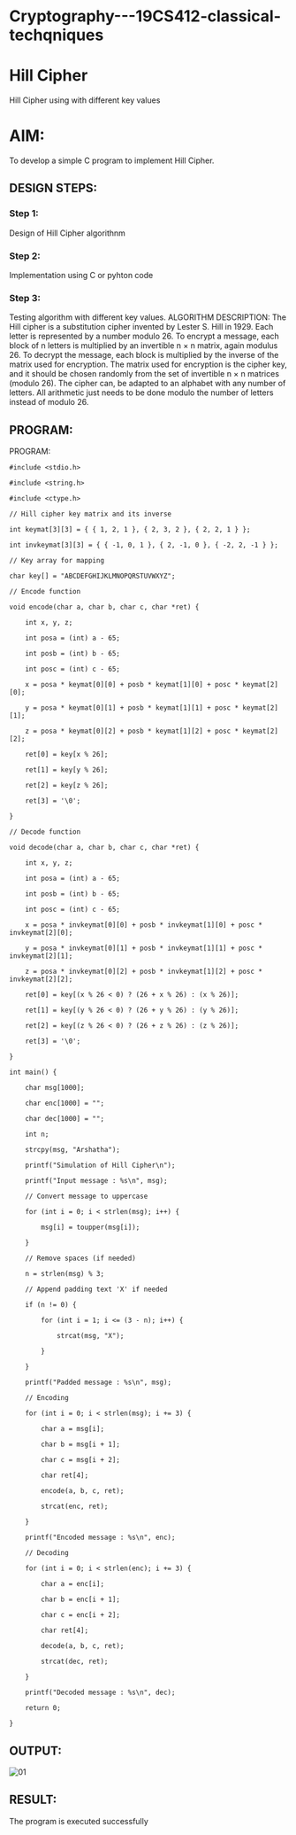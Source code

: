 # Cryptography---19CS412-classical-techqniques
# Hill Cipher
Hill Cipher using with different key values

# AIM:

To develop a simple C program to implement Hill Cipher.

## DESIGN STEPS:

### Step 1:

Design of Hill Cipher algorithnm 

### Step 2:

Implementation using C or pyhton code

### Step 3:

Testing algorithm with different key values. 
ALGORITHM DESCRIPTION:
The Hill cipher is a substitution cipher invented by Lester S. Hill in 1929. Each letter is represented by a number modulo 26. To encrypt a message, each block of n letters is multiplied by an invertible n × n matrix, again modulus 26.
To decrypt the message, each block is multiplied by the inverse of the matrix used for encryption. The matrix used for encryption is the cipher key, and it should be chosen randomly from the set of invertible n × n matrices (modulo 26).
The cipher can, be adapted to an alphabet with any number of letters. All arithmetic just needs to be done modulo the number of letters instead of modulo 26.


## PROGRAM:
PROGRAM:
```
#include <stdio.h>

#include <string.h>

#include <ctype.h>

// Hill cipher key matrix and its inverse

int keymat[3][3] = { { 1, 2, 1 }, { 2, 3, 2 }, { 2, 2, 1 } };

int invkeymat[3][3] = { { -1, 0, 1 }, { 2, -1, 0 }, { -2, 2, -1 } };

// Key array for mapping

char key[] = "ABCDEFGHIJKLMNOPQRSTUVWXYZ";

// Encode function

void encode(char a, char b, char c, char *ret) {

    int x, y, z;
    
    int posa = (int) a - 65;
    
    int posb = (int) b - 65;
    
    int posc = (int) c - 65;
    
    x = posa * keymat[0][0] + posb * keymat[1][0] + posc * keymat[2][0];
    
    y = posa * keymat[0][1] + posb * keymat[1][1] + posc * keymat[2][1];
    
    z = posa * keymat[0][2] + posb * keymat[1][2] + posc * keymat[2][2];
    
    ret[0] = key[x % 26];
    
    ret[1] = key[y % 26];
    
    ret[2] = key[z % 26];
    
    ret[3] = '\0';

}

// Decode function

void decode(char a, char b, char c, char *ret) {

    int x, y, z;
    
    int posa = (int) a - 65;
    
    int posb = (int) b - 65;
    
    int posc = (int) c - 65;
    
    x = posa * invkeymat[0][0] + posb * invkeymat[1][0] + posc * invkeymat[2][0];
    
    y = posa * invkeymat[0][1] + posb * invkeymat[1][1] + posc * invkeymat[2][1];
    
    z = posa * invkeymat[0][2] + posb * invkeymat[1][2] + posc * invkeymat[2][2];
    
    ret[0] = key[(x % 26 < 0) ? (26 + x % 26) : (x % 26)];
    
    ret[1] = key[(y % 26 < 0) ? (26 + y % 26) : (y % 26)];
    
    ret[2] = key[(z % 26 < 0) ? (26 + z % 26) : (z % 26)];
    
    ret[3] = '\0';

}

int main() {

    char msg[1000];
    
    char enc[1000] = "";
    
    char dec[1000] = "";
    
    int n;
    
    strcpy(msg, "Arshatha");
    
    printf("Simulation of Hill Cipher\n");
    
    printf("Input message : %s\n", msg);
    
    // Convert message to uppercase
    
    for (int i = 0; i < strlen(msg); i++) {
    
        msg[i] = toupper(msg[i]);
    
    }
    
    // Remove spaces (if needed)
    
    n = strlen(msg) % 3;
    
    // Append padding text 'X' if needed
    
    if (n != 0) {
    
        for (int i = 1; i <= (3 - n); i++) {
        
            strcat(msg, "X");
        
        }
    
    }
    
    printf("Padded message : %s\n", msg);
    
    // Encoding
    
    for (int i = 0; i < strlen(msg); i += 3) {
    
        char a = msg[i];
        
        char b = msg[i + 1];
        
        char c = msg[i + 2];
        
        char ret[4];
        
        encode(a, b, c, ret);
        
        strcat(enc, ret);
    
    }
    
    printf("Encoded message : %s\n", enc);
    
    // Decoding
    
    for (int i = 0; i < strlen(enc); i += 3) {
    
        char a = enc[i];
        
        char b = enc[i + 1];
        
        char c = enc[i + 2];
        
        char ret[4];
        
        decode(a, b, c, ret);
        
        strcat(dec, ret);
    
    }
    
    printf("Decoded message : %s\n", dec);
    
    return 0;

}
```


## OUTPUT:

![01](https://github.com/user-attachments/assets/f460c42f-db8e-43e2-a308-610a8ff2d39e)


## RESULT:
The program is executed successfully


